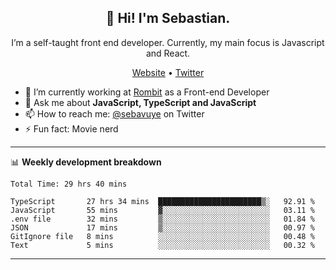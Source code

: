 <h2 align="center">👋 Hi! I'm Sebastian.</h2>
<p align="center">I’m a self-taught front end developer. Currently, my main focus is Javascript and React.</p>
<p align="center">
  <a href="https://sebastianvuye.be">Website</a> •
  <a href="https://twitter.com/sebavuye">Twitter</a>
</p>


- 🔭 I’m currently working at [Rombit](https://rombit.com/) as a Front-end Developer
- 💬 Ask me about **JavaScript, TypeScript and JavaScript**
- 📫 How to reach me: [@sebavuye](https://twitter.com/sebavuye) on Twitter
- ⚡ Fun fact: Movie nerd

-------

📊 **Weekly development breakdown**

<!--START_SECTION:waka-->

```text
Total Time: 29 hrs 40 mins

TypeScript       27 hrs 34 mins  ███████████████████████▒░   92.91 %
JavaScript       55 mins         ▓░░░░░░░░░░░░░░░░░░░░░░░░   03.11 %
.env file        32 mins         ▒░░░░░░░░░░░░░░░░░░░░░░░░   01.84 %
JSON             17 mins         ▒░░░░░░░░░░░░░░░░░░░░░░░░   00.97 %
GitIgnore file   8 mins          ░░░░░░░░░░░░░░░░░░░░░░░░░   00.48 %
Text             5 mins          ░░░░░░░░░░░░░░░░░░░░░░░░░   00.32 %
```

<!--END_SECTION:waka-->
-------
